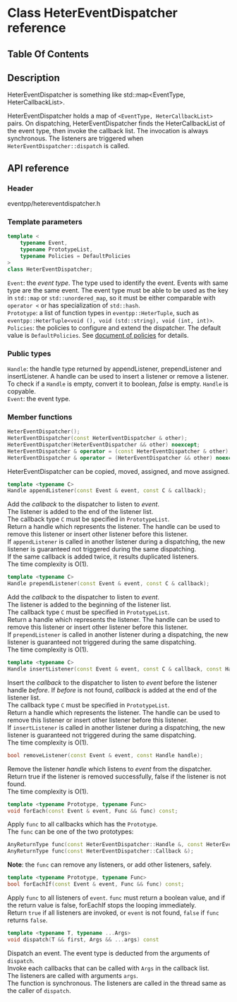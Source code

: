 # Class HeterEventDispatcher reference

## Table Of Contents

<!--toc-->

## Description

HeterEventDispatcher is something like std::map<EventType, HeterCallbackList>.

HeterEventDispatcher holds a map of `<EventType, HeterCallbackList>` pairs. On dispatching, HeterEventDispatcher finds the HeterCallbackList of the event type, then invoke the callback list. The invocation is always synchronous. The listeners are triggered when `HeterEventDispatcher::dispatch` is called.  

## API reference

### Header

eventpp/hetereventdispatcher.h

### Template parameters

```c++
template <
	typename Event,
	typename PrototypeList,
	typename Policies = DefaultPolicies
>
class HeterEventDispatcher;
```
`Event`: the *event type*. The type used to identify the event. Events with same type are the same event. The event type must be able to be used as the key in `std::map` or `std::unordered_map`, so it must be either comparable with `operator <` or has specialization of `std::hash`.  
`Prototype`:  a list of function types in `eventpp::HeterTuple`, such as `eventpp::HeterTuple<void (), void (std::string), void (int, int)>`.  
`Policies`: the policies to configure and extend the dispatcher. The default value is `DefaultPolicies`. See [document of policies](policies.md) for details.  

### Public types

`Handle`: the handle type returned by appendListener, prependListener and insertListener. A handle can be used to insert a listener or remove a listener. To check if a `Handle` is empty, convert it to boolean, *false* is empty. `Handle` is copyable.  
`Event`: the event type.  

### Member functions

```c++
HeterEventDispatcher();
HeterEventDispatcher(const HeterEventDispatcher & other);
HeterEventDispatcher(HeterEventDispatcher && other) noexcept;
HeterEventDispatcher & operator = (const HeterEventDispatcher & other);
HeterEventDispatcher & operator = (HeterEventDispatcher && other) noexcept;
```

HeterEventDispatcher can be copied, moved,  assigned, and move assigned.

```c++
template <typename C>
Handle appendListener(const Event & event, const C & callback);
```  
Add the *callback* to the dispatcher to listen to *event*.  
The listener is added to the end of the listener list.  
The callback type `C` must be specified in `PrototypeList`.  
Return a handle which represents the listener. The handle can be used to remove this listener or insert other listener before this listener.  
If `appendListener` is called in another listener during a dispatching, the new listener is guaranteed not triggered during the same dispatching.  
If the same callback is added twice, it results duplicated listeners.  
The time complexity is O(1).

```c++
template <typename C>
Handle prependListener(const Event & event, const C & callback);
```  
Add the *callback* to the dispatcher to listen to *event*.  
The listener is added to the beginning of the listener list.  
The callback type `C` must be specified in `PrototypeList`.  
Return a handle which represents the listener. The handle can be used to remove this listener or insert other listener before this listener.  
If `prependListener` is called in another listener during a dispatching, the new listener is guaranteed not triggered during the same dispatching.  
The time complexity is O(1).

```c++
template <typename C>
Handle insertListener(const Event & event, const C & callback, const Handle & before);
```  
Insert the *callback* to the dispatcher to listen to *event* before the listener handle *before*. If *before* is not found, *callback* is added at the end of the listener list.  
The callback type `C` must be specified in `PrototypeList`.  
Return a handle which represents the listener. The handle can be used to remove this listener or insert other listener before this listener.  
If `insertListener` is called in another listener during a dispatching, the new listener is guaranteed not triggered during the same dispatching.  
The time complexity is O(1).  

```c++
bool removeListener(const Event & event, const Handle handle);
```  
Remove the listener *handle* which listens to *event* from the dispatcher.  
Return true if the listener is removed successfully, false if the listener is not found.  
The time complexity is O(1).  

```c++
template <typename Prototype, typename Func>
void forEach(const Event & event, Func && func) const;
```  
Apply `func` to all callbacks which has the `Prototype`.  
The `func` can be one of the two prototypes:  
```c++
AnyReturnType func(const HeterEventDispatcher::Handle &, const HeterEventDispatcher::Callback &);
AnyReturnType func(const HeterEventDispatcher::Callback &);
```
**Note**: the `func` can remove any listeners, or add other listeners, safely.

```c++
template <typename Prototype, typename Func>
bool forEachIf(const Event & event, Func && func) const;
```  
Apply `func` to all listeners of `event`. `func` must return a boolean value, and if the return value is false, forEachIf stops the looping immediately.  
Return `true` if all listeners are invoked, or `event` is not found, `false` if `func` returns `false`.

```c++
template <typename T, typename ...Args>
void dispatch(T && first, Args && ...args) const
```  
Dispatch an event. The event type is deducted from the arguments of `dispatch`.  
Invoke each callbacks that can be called with `Args` in the callback list.  
The listeners are called with arguments `args`.  
The function is synchronous. The listeners are called in the thread same as the caller of `dispatch`.
